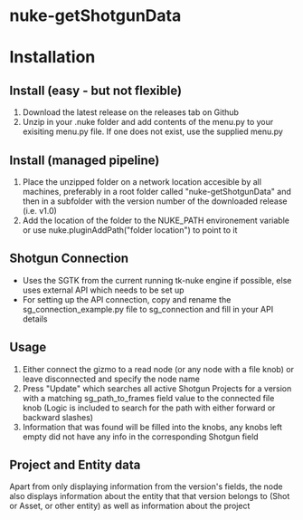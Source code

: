 # nuke-getShotgunData


# Installation
## Install (easy - but not flexible)
1) Download the latest release on the releases tab on Github
2) Unzip in your .nuke folder and add contents of the menu.py to your exisiting menu.py file. If one does not exist, use the supplied menu.py

## Install (managed pipeline)
1) Place the unzipped folder on a network location accesible by all machines, preferably in a root folder called "nuke-getShotgunData" and then in a subfolder with the version number of the downloaded release (i.e. v1.0)
2) Add the location of the folder to the NUKE_PATH environement variable or use nuke.pluginAddPath("folder location") to point to it


## Shotgun Connection
- Uses the SGTK from the current running tk-nuke engine if possible, else uses external API which needs to be set up
- For setting up the API connection, copy and rename the sg_connection_example.py file to sg_connection and fill in your API details


## Usage
1) Either connect the gizmo to a read node (or any node with a file knob) or leave disconnected and specify the node name
2) Press "Update" which searches all active Shotgun Projects for a version with a matching sg_path_to_frames field value to the connected file knob
(Logic is included to search for the path with either forward or backward slashes)
3) Information that was found will be filled into the knobs, any knobs left empty did not have any info in the corresponding Shotgun field

## Project and Entity data
Apart from only displaying information from the version's fields, the node also displays information about the entity that that version belongs to (Shot or Asset, or other entity) as well as information about the project
 
